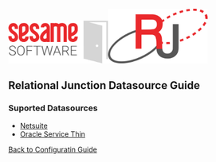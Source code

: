 <img src="../images/SesameSoftwareLogo-2020Final.png" width="200"><img src="../images/RJOrbitLogo-2021Final.png" width="200">

## Relational Junction Datasource Guide

### Suported Datasources

* [Netsuite](netsuite.md)
* [Oracle Service Thin](OraceleServiceThin.md)

[Back to Configuratin Guide](../guides/configurationGuide.md)